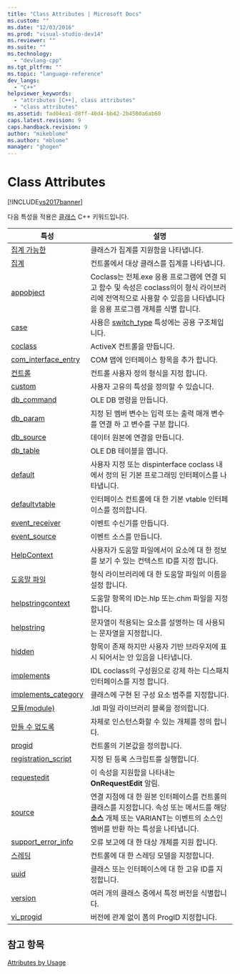 ```yaml
---
title: "Class Attributes | Microsoft Docs"
ms.custom: ""
ms.date: "12/03/2016"
ms.prod: "visual-studio-dev14"
ms.reviewer: ""
ms.suite: ""
ms.technology: 
  - "devlang-cpp"
ms.tgt_pltfrm: ""
ms.topic: "language-reference"
dev_langs: 
  - "C++"
helpviewer_keywords: 
  - "attributes [C++], class attributes"
  - "class attributes"
ms.assetid: fad04ea1-d8ff-46d4-bb42-2b4500a6ab60
caps.latest.revision: 9
caps.handback.revision: 9
author: "mikeblome"
ms.author: "mblome"
manager: "ghogen"
---
```

# Class Attributes
[!INCLUDE[vs2017banner](../assembler/inline/includes/vs2017banner.md)]

다음 특성을 적용은  [클래스](../cpp/class-cpp.md) C\+\+ 키워드입니다.  
  
|특성|설명|  
|--------|--------|  
|[집계 가능한](../windows/aggregatable.md)|클래스가 집계를 지원함을 나타냅니다.|  
|[집계](../windows/aggregates.md)|컨트롤에서 대상 클래스를 집계를 나타냅니다.|  
|[appobject](../windows/appobject.md)|Coclass는 전체.exe 응용 프로그램에 연결 되 고 함수 및 속성은 coclass의이 형식 라이브러리에 전역적으로 사용할 수 있음을 나타냅니다을 응용 프로그램 개체를 식별 합니다.|  
|[case](../windows/case-cpp.md)|사용은  [switch\_type](../windows/switch-type.md) 특성에는 공용 구조체입니다.|  
|[coclass](../windows/coclass.md)|ActiveX 컨트롤을 만듭니다.|  
|[com\_interface\_entry](../windows/com-interface-entry-cpp.md)|COM 맵에 인터페이스 항목을 추가 합니다.|  
|[컨트롤](../windows/control.md)|컨트롤 사용자 정의 형식을 지정 합니다.|  
|[custom](../windows/custom-cpp.md)|사용자 고유의 특성을 정의할 수 있습니다.|  
|[db\_command](../windows/db-command.md)|OLE DB 명령을 만듭니다.|  
|[db\_param](../windows/db-param.md)|지정 된 멤버 변수는 입력 또는 출력 매개 변수를 연결 하 고 변수를 구분 합니다.|  
|[db\_source](../windows/db-source.md)|데이터 원본에 연결을 만듭니다.|  
|[db\_table](../windows/db-table.md)|OLE DB 테이블을 엽니다.|  
|[default](../windows/default-cpp.md)|사용자 지정 또는 dispinterface coclass 내에서 정의 된 기본 프로그래밍 인터페이스를 나타냅니다.|  
|[defaultvtable](../windows/defaultvtable.md)|인터페이스 컨트롤에 대 한 기본 vtable 인터페이스를 정의합니다.|  
|[event\_receiver](../windows/event-receiver.md)|이벤트 수신기를 만듭니다.|  
|[event\_source](../windows/event-source.md)|이벤트 소스를 만듭니다.|  
|[HelpContext](../windows/helpcontext.md)|사용자가 도움말 파일에서이 요소에 대 한 정보를 보기 수 있는 컨텍스트 ID를 지정 합니다.|  
|[도움말 파일](../windows/helpfile.md)|형식 라이브러리에 대 한 도움말 파일의 이름을 설정 합니다.|  
|[helpstringcontext](../windows/helpstringcontext.md)|도움말 항목의 ID는.hlp 또는.chm 파일을 지정합니다.|  
|[helpstring](../windows/helpstring.md)|문자열이 적용되는 요소를 설명하는 데 사용되는 문자열을 지정합니다.|  
|[hidden](../windows/hidden.md)|항목이 존재 하지만 사용자 기반 브라우저에 표시 되어서는 안 있음을 나타냅니다.|  
|[implements](../windows/implements-cpp.md)|IDL coclass의 구성원으로 강제 하는 디스패치 인터페이스를 지정 합니다.|  
|[implements\_category](../windows/implements-category.md)|클래스에 구현 된 구성 요소 범주를 지정합니다.|  
|[모듈\(module\)](../windows/module-cpp.md)|.Idl 파일 라이브러리 블록을 정의합니다.|  
|[만들 수 없도록](../windows/noncreatable.md)|자체로 인스턴스화할 수 있는 개체를 정의 합니다.|  
|[progid](../windows/progid.md)|컨트롤의 기본값을 정의합니다.|  
|[registration\_script](../windows/registration-script.md)|지정 된 등록 스크립트를 실행합니다.|  
|[requestedit](../windows/requestedit.md)|이 속성을 지원함을 나타내는  **OnRequestEdit** 알림.|  
|[source](../windows/source-cpp.md)|연결 지점에 대 한 원본 인터페이스를 컨트롤의 클래스를 지정합니다.  속성 또는 메서드를 해당  **소스**  개체 또는 VARIANT는 이벤트의 소스인 멤버를 반환 하는 특성을 나타냅니다.|  
|[support\_error\_info](../windows/support-error-info.md)|오류 보고에 대 한 대상 개체를 지원 합니다.|  
|[스레딩](../windows/threading-cpp.md)|컨트롤에 대 한 스레딩 모델을 지정합니다.|  
|[uuid](../windows/uuid-cpp-attributes.md)|클래스 또는 인터페이스에 대 한 고유 ID를 지정합니다.|  
|[version](../windows/version-cpp.md)|여러 개의 클래스 중에서 특정 버전을 식별합니다.|  
|[vi\_progid](../windows/vi-progid.md)|버전에 관계 없이 폼의 ProgID 지정합니다.|  
  
## 참고 항목  
 [Attributes by Usage](../windows/attributes-by-usage.md)